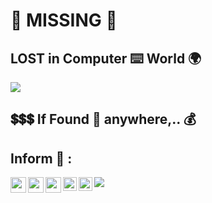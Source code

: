 # :construction: MISSING :stop_sign:

## LOST in Computer :keyboard: World :earth_africa:

<img src="https://github.com/Senthil-Lakshmikanth/Senthil-Lakshmikanth/blob/main/Glitch.gif">

## :heavy_dollar_sign::heavy_dollar_sign::heavy_dollar_sign: If Found :mag_right: anywhere,.. :moneybag:

## Inform :mobile_phone_off: :
[<img align="left" width="25px" src="https://cdn.jsdelivr.net/npm/simple-icons@v3/icons/instagram.svg ">](https://www.instagram.com/senthil_dot_adhu_idhu/)
[<img align="left" width="25px" src="https://cdn.jsdelivr.net/npm/simple-icons@v3/icons/telegram.svg">](https://t.me/senthil_dot_adhu_idhu)
[<img align="left" width="25px" src="https://cdn.jsdelivr.net/npm/simple-icons@v3/icons/gmail.svg">](mailto:lakshmikanthsenthil@gmail.com)

<a href="https://discord.gg/XTW52Kt">
  <img align="left" alt="Abhishek's Discord" width="22px" src="https://raw.githubusercontent.com/peterthehan/peterthehan/master/assets/discord.svg" />
</a>

<a href="https://open.spotify.com/user/e90fe4zsndbm6xoe2t7t8kogf?si=WaLKpwvWTle0btle2qPb6g">
  <img align="left" alt="Abhishek's Spotify" width="22px" src="https://raw.githubusercontent.com/peterthehan/peterthehan/master/assets/spotify.svg" />
</a>

<img src="file:///C:/Users/laksh/Downloads/10165394971530077750.svg">
